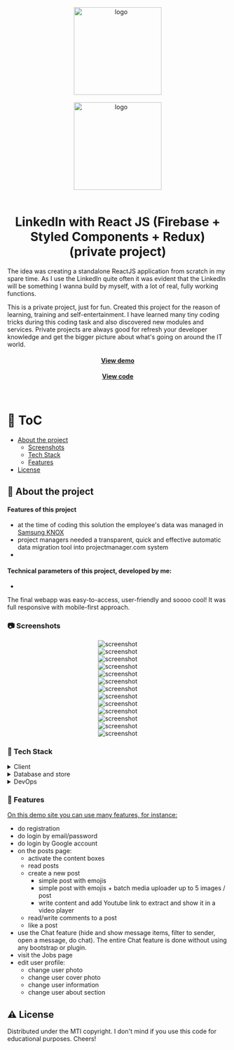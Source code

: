 <div align="center">

  <img src="assets/linkedin-logo.svg" alt="logo" width="200" height="auto" />
</div>
<br />
<div align="center">
  <img src="assets/rulex-logo.svg" alt="logo" width="200" height="auto" />
</div>
<br />

<div align="center">
  <h1>LinkedIn with React JS (Firebase + Styled Components + Redux) (private project)</h1>

<p align="left">
The idea was creating a standalone ReactJS application from scratch in my spare time. As I use the LinkedIn quite often it was evident that the LinkedIn will be something I wanna build by myself, with a lot of real, fully working functions.
</p>

<p align="left">
    This is a private project, just for fun. Created this project for the reason of learning, training and self-entertainment. I have learned many tiny coding tricks during this coding task and also discovered new modules and services. Private projects are always good for refresh your developer knowledge and get the bigger picture about what's going on around the IT world.
  </p>
   
  <h4>
    <a href="https://rulex-f553b.web.app" target="_blank">View demo</a>
  </h4>
  
  <h4>
    <a href="https://github.com/kotelesroberto/linkedin-clone" title="Code"  target="_blank">View code</a>
  </h4>

</div>

<br />

<!-- Table of Contents -->

# :notebook_with_decorative_cover: ToC

- [About the project](#star2-about-the-project)
  - [Screenshots](#camera-screenshots)
  - [Tech Stack](#space_invader-tech-stack)
  - [Features](#dart-features)
- [License](#warning-license)

<!-- About the project -->

## :star2: About the project

<p><h4>Features of this project</h4>
  <ul>
    <li>at the time of coding this solution the employee's data was managed in <a href="https://www.samsungknox.com/en/blog/optimizing-technology-to-improve-employee-productivity">Samsung KNOX</a></li>
    <li>project managers needed a transparent, quick and effective automatic data migration tool into projectmanager.com system</li>
    <li></li>
  </ul>
</p>

<p><h4>Technical parameters of this project, developed by me:</h4>
  <ul>
    <li></li>
  </ul>
</p>

<p>
The final webapp was easy-to-access, user-friendly and soooo cool! It was full responsive with mobile-first approach.
</p>

<!-- Screenshots -->

### :camera: Screenshots

<div align="center"> 
  <img src="assets/linkedin-clone.jpg" alt="screenshot" />
</div>
<div align="center"> 
  <img src="assets/linkedin-clone-0.jpg" alt="screenshot" />
</div>
<div align="center"> 
  <img src="assets/linkedin-clone-1.jpg" alt="screenshot" />
</div>
<div align="center"> 
  <img src="assets/linkedin-clone-2.jpg" alt="screenshot" />
</div>
<div align="center"> 
  <img src="assets/linkedin-clone-3.jpg" alt="screenshot" />
</div>
<div align="center"> 
  <img src="assets/linkedin-clone-4.jpg" alt="screenshot" />
</div>
<div align="center"> 
  <img src="assets/linkedin-clone-5.jpg" alt="screenshot" />
</div>
<div align="center"> 
  <img src="assets/linkedin-clone-6.jpg" alt="screenshot" />
</div>
<div align="center"> 
  <img src="assets/linkedin-clone-7.jpg" alt="screenshot" />
</div>
<div align="center"> 
  <img src="assets/linkedin-clone-8.jpg" alt="screenshot" />
</div>
<div align="center"> 
  <img src="assets/linkedin-clone-9.jpg" alt="screenshot" />
</div>
<div align="center"> 
  <img src="assets/linkedin-clone-10.jpg" alt="screenshot" />
</div>
<div align="center"> 
  <img src="assets/linkedin-clone-11.jpg" alt="screenshot" />
</div>

<!-- TechStack -->

### :space_invader: Tech Stack

<details>
  <summary>Client</summary>
  <ul>
    <li><a href="https://react.dev/">React</a></li>
    <li><a href="https://www.styled-components.com/">React styled components</a></li>
    <li><a href="https://react-redux.js.org/">React Redux</a></li>
    <li><a href="https://react.dev/learn/managing-state">State management</a></li>
    <li><a href="https://developer.mozilla.org/en-US/docs/Web/JavaScript"  target="_blank">JavaScript ES7</a></li>
    <li><a href="https://www.w3schools.com/html/html5_semantic_elements.asp" target="_blank">Semantic HTML5</a></li>
    <li><a href="https://sass-lang.com/"  target="_blank">SASS / SCSS</a></li>
  </ul>
</details>

<details>
<summary>Database and store</summary>
  <ul>
    <li><a href="https://firebase.google.com/">Firebase</a></li>
  </ul>
</details>

<details>
<summary>DevOps</summary>
  <ul>
    <li><a href="https://bitbucket.org/">BitBucket</a></li>
    <li><a href="https://www.jslint.com/">JS Lint</a></li>
    <li><a href="https://www.npmjs.com/">NPM JS</a></li>
  </ul>
</details>

<!-- Features -->

### :dart: Features

<p><u>On this demo site you can use many features, for instance:</u></p>
<ul><li>do registration</li><li>do login by email/password</li><li>do login by Google account</li><li>on the posts page:<ul><li>activate the content boxes</li><li>read posts</li><li>create a new post<ul><li>simple post with emojis</li><li>simple post with emojis + batch media uploader up to 5 images / post</li><li>write content and add Youtube link to extract and show it in a video player</li></ul></li><li>read/write comments to a post</li><li>like a post</li></ul></li><li>use the Chat feature (hide and show message items, filter to sender, open a message, do chat). The entire Chat feature is done without using any bootstrap or plugin.</li><li>visit the Jobs page</li><li>edit user profile:<ul><li>change user photo</li><li>change user cover photo</li><li>change user information</li><li>change user about section</li></ul></li></ul>

<!-- License -->

## :warning: License

Distributed under the MTI copyright. I don't mind if you use this code for educational purposes. Cheers!

